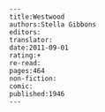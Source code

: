 
    ---
    title:Westwood
    authors:Stella Gibbons
    editors:
    translator:
    date:2011-09-01
    rating:+
    re-read:
    pages:464
    non-fiction:
    comic:
    published:1946
    ---

    